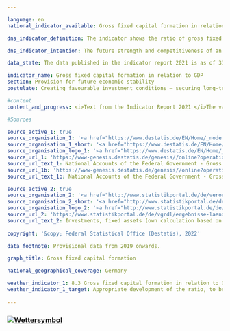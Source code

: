 ```yaml
---

language: en    
national_indicator_available: Gross fixed capital formation in relation to GDP    

dns_indicator_definition: The indicator shows the ratio of gross fixed capital formation to nominal gross domestic product (which means at current prices). This is also referred to as the investment ratio.    

dns_indicator_intention: The future strength and competitiveness of an economy depend crucially on corporate and governmental investments. For this reason, the target of the German Government is to promote appropriate development of the ratio of gross fixed capital formation to gross domestic product (GDP).<br>    

data_state: The data published in the indicator report 2021 is as of 31.12.2020. The data shown on the DNS-Online-Platform is updated regularly, so that more current data may be available online than published in the indicator report 2021.    

indicator_name: Gross fixed capital formation in relation to GDP    
section: Provision for future economic stability    
postulate: Creating favourable investment conditions – securing long-term prosperity    

#content     
content_and_progress: <i>Text from the Indicator Report 2021 </i>The value of gross fixed capital formation is determined by the Federal Statistical Office. Gross fixed capital formation comprises resident producers’ net acquisitions, i.e. acquisitions less disposals, of fixed assets, excluding depreciation. Fixed assets are non-financial produced assets that are to be used repeatedly or continuously for more than a year in the production process. These include building structures, machinery and equipment (machines, vehicles and apparatus), military weapon systems and other systems (intellectual property such as investments in research and development, software, copyrights and mineral exploration as well as livestock and crops). They also include major improvements to existing stocks of fixed assets. Gross fixed capital formation is determined within the framework of the national accounts, which are compiled in accordance with harmonised European rules and are based on all available relevant data sources. As part of the major revision of 2019 the national accounts calculations were thoroughly reviewed and revised, and the reference year was changed to 2015. As a result, nominal GDP figures are slightly lower on average than they were before the major revision of 2019. The overall economic picture, however, has remained largely unchanged.<br>In 2019 the ratio of gross fixed capital formation to GDP was about 21.7%, which was 3.2 percentage points below the initial value for 1991 for the entire federal territory and 1.4 percentage points lower than in the year 2000. In the short and medium term, the indicator has been moving in the right direction, with a slight increase recorded from 2015 (20.0%) to 2019 (21.7%). The price-adjusted ratio in 2019 stood at about 21.2%. The average investment ratio in Germany over the years 2009 to 2018, at 20.1%, was lower than the investment ratio for the entire OECD region (21.0&nbsp;%). The difference is smaller than in the period between 1999 and 2008 (-2.1 percentage points).<br>The time series reveals an undulating trend in the investment ratio with a slump at the start of the millennium and, after a slight recovery, another slump in 2009 following the financial and economic crisis of 2008/2009. By 2011 investment activity had recovered, and gross fixed capital formation once again exceeded the level of the pre-crisis year. In the years from 2014 to 2019, gross fixed capital formation soared by a total of 27.5%, reaching EUR 774 billion. Since the increase in nominal GDP was somewhat lower, at 17.8%, the investment ratio increased slightly from 20.0% to 21.7&nbsp;%.<br>With regard to investments in building projects, housing construction has recorded strong nominal growth (+69.4%) since 2010, while the growth of investments in non-residential construction, including civil engineering, in the same period was less pronounced (+41.2%) and even dipped slightly in 2012 and 2015. Investments in tangible fixed assets at current prices showed year-on-year increases of 4.9% in 2018 and 1.9% in 2019. The highest growth rates for the period from 1991 were recorded for investments in research and development as well as in software and databases. Between 1991 and 2019, their volume more than trebled.<br>The period from 1991 to 2018 witnessed a strong shift in investment activity from the manufacturing sector to the service sector. Whereas 30.4% of new capital investments were still being made by manufacturing companies in 1991, by 2019 this figure had fallen to just 23.5%. In 2019, 75.2% of capital investments were made by companies in the service sector; in 1991, the figure had been 67.9%. The largest single investment area was that of property and housing. In 2019, this sector alone accounted for 31.6% of all new capital investments. In 2019, 11.4% of total gross fixed capital formation was attributable to the government sector, whose investment activity is distributed among various activity classifications.    

#Sources    

source_active_1: true
source_organisation_1: '<a href="https://www.destatis.de/EN/Home/_node.html">Federal Statistical Office</a>'
source_organisation_1_short: '<a href="https://www.destatis.de/EN/Home/_node.html">Federal Statistical Office</a>'
source_organisation_logo_1: '<a href="https://www.destatis.de/EN/Home/_node.html"><img src="ttps://g205sdgs.github.io/sdg-indicators/public/logosEn/destatis.png" alt="Federal Statistical Office" title=" Click here to visit the homepage of the organizationFederal Statistical Office" style="height:60px; width:148px; border: transparent"/></a>'
source_url_1: 'https://www-genesis.destatis.de/genesis//online?operation=table&code=81000-0023'
source_url_text_1: National Accounts of the Federal Government - Gross Fixed Capital Formation (nominal/price-adjusted; only available in German)
source_url_1b: 'https://www-genesis.destatis.de/genesis//online?operation=table&code=81000-0001'
source_url_text_1b: National Accounts of the Federal Government - Gross Value Added, Gross Domestic Product (nominal/price-adjusted)

source_active_2: true
source_organisation_2: '<a href="http://www.statistikportal.de/de/veroeffentlichungen/volkswirtschaftliche-gesamtrechnungen-der-laender">Statistische Ämter des Bundes und der Länder</a>'
source_organisation_2_short: '<a href="http://www.statistikportal.de/de/veroeffentlichungen/volkswirtschaftliche-gesamtrechnungen-der-laender">Statistische Ämter des Bundes und der Länder</a>'
source_organisation_logo_2: '<a href="http://www.statistikportal.de/de/veroeffentlichungen/volkswirtschaftliche-gesamtrechnungen-der-laender"><img src="ttps://g205sdgs.github.io/sdg-indicators/public/logosEn/vwgdl.png" alt="Statistische Ämter des Bundes und der Länder" title=" Click here to visit the homepage of the organizationStatistische Ämter des Bundes und der Länder" style="height:60px; width:148px; border: transparent"/></a>'
source_url_2: 'https://www.statistikportal.de/de/vgrdl/ergebnisse-laenderebene/investitionen-anlagevermoegen'
source_url_text_2: Investments, fixed assets (own calculation based on the Volkswirtschaftliche Gesamtrechnungen der Länder - only available in German)
    
copyright: '&copy; Federal Statistical Office (Destatis), 2022'    

data_footnote: Provisional data from 2019 onwards.    

graph_title: Gross fixed capital formation    

national_geographical_coverage: Germany    

weather_indicator_1: 8.3 Gross fixed capital formation in relation to GDP
weather_indicator_1_target: Appropriate development of the ratio, to be maintained until 2030
    
---
```



<div>
  <div class="my-header">
    <h3>
      <a href="https://dnsTestEnvironment.github.io/dns-indicators/en/status"><img src="https://g205sdgs.github.io/sdg-indicators/public/Wettersymbole/Sonne.png" title="Text will follow soon" alt="Wettersymbol"/>
      </a>
    </h3>
  </div>
  <div class="my-header-note">
  </div>
</div>